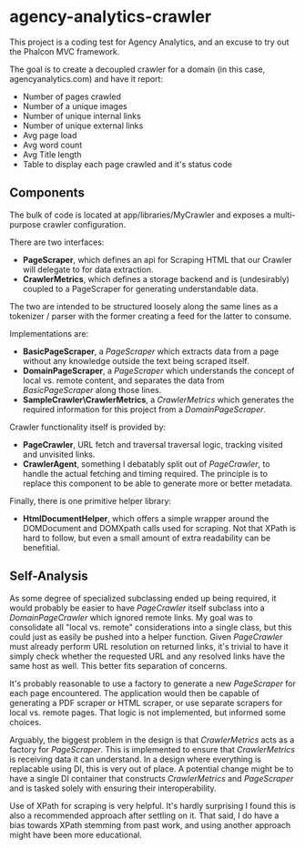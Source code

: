 # agency-analytics-crawler

This project is a coding test for Agency Analytics, and an excuse to try out the Phalcon MVC framework.

The goal is to create a decoupled crawler for a domain (in this case, agencyanalytics.com) and have it report:
- Number of pages crawled
- Number of a unique images
- Number of unique internal links
- Number of unique external links
- Avg page load
- Avg word count
- Avg Title length
- Table to display each page crawled and it's status code

## Components

The bulk of code is located at app/libraries/MyCrawler and exposes a multi-purpose crawler configuration.

There are two interfaces:
- **PageScraper**, which defines an api for Scraping HTML that our Crawler will delegate to for data extraction.
- **CrawlerMetrics**, which defines a storage backend and is (undesirably) coupled to a PageScraper for generating understandable data.

The two are intended to be structured loosely along the same lines as a tokenizer / parser with the former creating a feed for the latter to consume.

Implementations are:
- **BasicPageScraper**, a *PageScraper* which extracts data from a page without any knowledge outside the text being scraped itself.
- **DomainPageScraper**, a *PageScraper* which understands the concept of local vs. remote content, and separates the data from *BasicPageScraper* along those lines.
- **SampleCrawler\CrawlerMetrics**, a *CrawlerMetrics* which generates the required information for this project from a *DomainPageScraper*.

Crawler functionality itself is provided by:
- **PageCrawler**, URL fetch and traversal traversal logic, tracking visited and unvisited links.
- **CrawlerAgent**, something I debatably split out of *PageCrawler*, to handle the actual fetching and timing required. The principle is to replace this component to be able to generate more or better metadata.

Finally, there is one primitive helper library:
- **HtmlDocumentHelper**, which offers a simple wrapper around the DOMDocument and DOMXpath calls used for scraping. Not that XPath is hard to follow, but even a small amount of extra readability can be benefitial.

## Self-Analysis

As some degree of specialized subclassing ended up being required, it would probably be easier to have *PageCrawler* itself subclass into a *DomainPageCrawler* which ignored remote links. My goal was to consolidate all "local vs. remote" considerations into a single class, but this could just as easily be pushed into a helper function. Given *PageCrawler* must already perform URL resolution on returned links, it's trivial to have it simply check whether the requested URL and any resolved links have the same host as well. This better fits separation of concerns.

It's probably reasonable to use a factory to generate a new *PageScraper* for each page encountered. The application would then be capable of generating a PDF scraper or HTML scraper, or use separate scrapers for local vs. remote pages. That logic is not implemented, but informed some choices.

Arguably, the biggest problem in the design is that *CrawlerMetrics* acts as a factory for *PageScraper*. This is implemented to ensure that *CrawlerMetrics* is receiving data it can understand. In a design where everything is replacable using DI, this is very out of place. A potential change might be to have a single DI container that constructs *CrawlerMetrics* and *PageScraper* and is tasked solely with ensuring their interoperability.

Use of XPath for scraping is very helpful. It's hardly surprising I found this is also a recommended approach after settling on it. That said, I do have a bias towards XPath stemming from past work, and using another approach might have been more educational.
